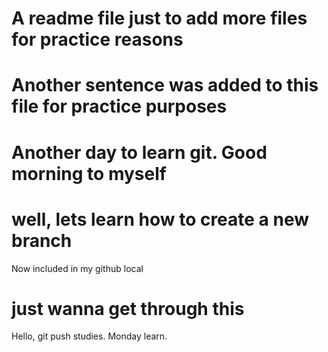 # A readme file just to add more files for practice reasons
# Another sentence was added to this file for practice purposes

# Another day to learn git. Good morning to myself
# well, lets learn how to create a new branch
Now included in my github local
# just wanna get through this
Hello, git push studies. Monday learn.

